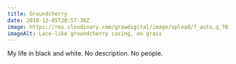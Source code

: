 ```yaml
---
title: Groundcherry
date: 2018-12-05T20:57:30Z
image: https://res.cloudinary.com/growdigital/image/upload/f_auto,q_70,w_736/v1543875129/ground-gooseberry-D1451203.jpg
imageAlt: Lace-like groundcherry casing, on grass
---
```


My life in black and white. No description. No people.

